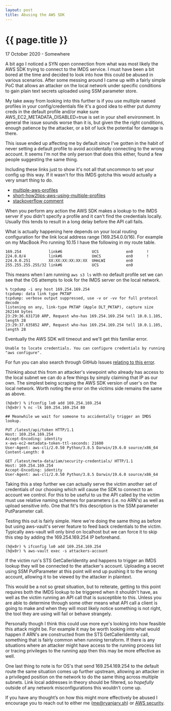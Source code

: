 ```yaml
---
layout: post
title: Abusing the AWS SDK
---
```


{{ page.title }}
================

<p class="meta">17 October 2020 - Somewhere</p>
A bit ago I noticed a SYN open connection from what was most likely the AWS SDK trying to connect to the IMDS service. I must have been a bit bored at the time and decided to look into how this could be abused in various scenarios. After some messing around I came up with a fairly simple PoC that allows an attacker on the local network under specific conditions to gain plain text secrets uploaded using SSM parameter store.

My take away from looking into this further is if you use multiple named profiles in your config/credentials file it's a good idea to either put dummy creds in the default profile and/or make sure AWS_EC2_METADATA_DISABLED=true is set in your shell environment. In general the issue sounds worse than it is, but given the the right conditions, enough patience by the attacker, or a bit of luck the potential for damage is there.

This issue ended up affecting me by default since I've gotten in the habit of never setting a default profile to avoid accidentally connecting to the wrong account. It seems I'm not the only person that does this either, found a few people suggesting the same thing.

Including these links just to show it's not all that uncommon to set your config up this way. If it wasn't for this IMDS gotcha this would actually a very smart thing to do.

* [multiple-aws-profiles](https://mads-hartmann.com/2017/04/27/multiple-aws-profiles.html#dont-have-a-default-profile)
* [short-how2tips-aws-using-multiple-profiles](https://knplabs.com/en/blog/short-how2tips-aws-using-multiple-profiles#aws-profiles)
* [stackoverflow comment](https://stackoverflow.com/a/37866692)

When you perform any action the AWS SDK makes a lookup to the IMDS server if you didn't specify a profile and it can't find the credentials locally. Usually this tends to result in a long delay before the API call fails.

What is actually happening here depends on your local routing configuration for the link local address range (169.254.0.0/16). For example on my MacBook Pro running 10.15 I have the following in my route table.


```
169.254            link#6             UCS            en0      !
224.0.0/4          link#6             UmCS           en0      !
224.0.0.251        XX:XX:XX:XX:XX:XX  UHmLWI         en0       
255.255.255.255/32 link#6             UCS            en0
```

This means when I am running `aws s3 ls` with no default profile set we can see that the OS attempts to look for the IMDS server on the local network.


```
% tcpdump -i any host 169.254.169.254
tcpdump: data link type PKTAP
tcpdump: verbose output suppressed, use -v or -vv for full protocol decode
listening on any, link-type PKTAP (Apple DLT_PKTAP), capture size 262144 bytes
23:29:36.631710 ARP, Request who-has 169.254.169.254 tell 10.0.1.105, length 28
23:29:37.635852 ARP, Request who-has 169.254.169.254 tell 10.0.1.105, length 28
```


Eventually the AWS SDK will timeout and we'll get this familiar error. 

```
Unable to locate credentials. You can configure credentials by running "aws configure".
```

For fun you can also search through GitHub Issues [relating to this error](https://github.com/search?q=%27Unable+to+locate+credentials.+You+can+configure+credentials+by+running+%22aws+configure%22.%27&type=issues).

Thinking about this from an attacker's viewpoint who already has access to the local subnet we can do a few things by simply claiming that IP as our own. The simplest being scraping the AWS SDK version of user's on the local network. Worth noting the error on the victims side remains the same as above.


```
(h@x0r) % ifconfig lo0 add 169.254.169.254
(h@x0r) % nc -lk 169.254.169.254 80

## Meanwhile we wait for someone to accidentally trigger an IMDS lookup.

PUT /latest/api/token HTTP/1.1
Host: 169.254.169.254
Accept-Encoding: identity
x-aws-ec2-metadata-token-ttl-seconds: 21600
User-Agent: aws-cli/2.0.50 Python/3.8.5 Darwin/19.6.0 source/x86_64
Content-Length: 0

GET /latest/meta-data/iam/security-credentials/ HTTP/1.1
Host: 169.254.169.254
Accept-Encoding: identity
User-Agent: aws-cli/2.0.50 Python/3.8.5 Darwin/19.6.0 source/x86_64
```

Taking this a step further we can actually serve the victim another set of credentials of our choosing which will cause the SDK to connect to an account we control. For this to be useful to us the API called by the victim must use relative naming schemes for parameters (i.e. no ARN's) as well as upload sensitive info. One that fit's this description is the SSM parameter PutParameter call.


Testing this out is fairly simple. Here we're doing the same thing as before but using aws-vault's server feature to feed back credentials to the victim. Typically aws-vault will only bind on localhost but we can force it to skip this step by adding the 169.254.169.254 IP beforehand.


```
(h@x0r) % ifconfig lo0 add 169.254.169.254
(h@x0r) % aws-vault exec -s attackers-account
```


If the victim run's STS GetCallerIdentity and happens to trigger an IMDS lookup they will be connected to the attacker's account. Uploading a secret using SSM PutParameter at this point will end up pushing it to the wrong account, allowing it to be viewed by the attacker in plaintext.

This would be a not so great situation, but to reiterate, getting to this point requires both the IMDS lookup to be triggered when it shouldn't have, as well as the victim running an API call that is susceptible to this. Unless you are able to determine through some other means what API call a client is going to make and when they will most likely notice something is not right, the tool they are using will fail or behave strangely.

Personally though I think this could use more eye's looking into how feasible this attack might be. For example it may be worth looking into what would happen if ARN's are constructed from the STS GetCallerIdentity call, something that is fairly common when running terraform. If there is any situations where an attacker might have access to the running process list or tracing privileges to the running app then this may be more effective as well.

One last thing to note is for OS's that send 169.254.169.254 to the default route the same situation comes up further upstream, allowing an attacker in a privileged position on the network to do the same thing across multiple subnets. Link local addresses in theory should be filtered, so *hopefully* outside of any network misconfigurations this wouldn't come up.

If you have any thought’s on how this might more effectively be abused I encourage you to reach out to either me (me@ryanjarv.sh) or [AWS security](https://aws.amazon.com/security/vulnerability-reporting/).

